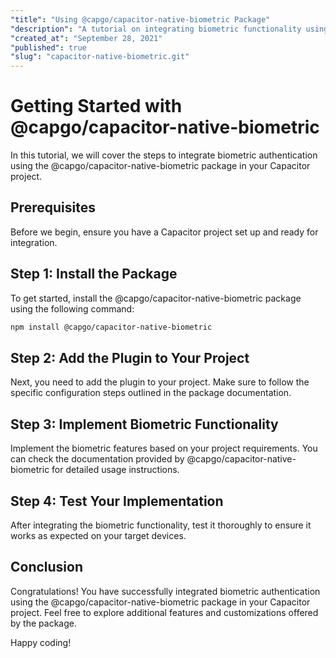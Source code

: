 ```yaml
---
"title": "Using @capgo/capacitor-native-biometric Package"
"description": "A tutorial on integrating biometric functionality using the @capgo/capacitor-native-biometric package in Capacitor applications."
"created_at": "September 28, 2021"
"published": true
"slug": "capacitor-native-biometric.git"
---
```


# Getting Started with @capgo/capacitor-native-biometric

In this tutorial, we will cover the steps to integrate biometric authentication using the @capgo/capacitor-native-biometric package in your Capacitor project.

## Prerequisites

Before we begin, ensure you have a Capacitor project set up and ready for integration.

## Step 1: Install the Package

To get started, install the @capgo/capacitor-native-biometric package using the following command:

```bash
npm install @capgo/capacitor-native-biometric
```

## Step 2: Add the Plugin to Your Project

Next, you need to add the plugin to your project. Make sure to follow the specific configuration steps outlined in the package documentation.

## Step 3: Implement Biometric Functionality

Implement the biometric features based on your project requirements. You can check the documentation provided by @capgo/capacitor-native-biometric for detailed usage instructions.

## Step 4: Test Your Implementation

After integrating the biometric functionality, test it thoroughly to ensure it works as expected on your target devices.

## Conclusion

Congratulations! You have successfully integrated biometric authentication using the @capgo/capacitor-native-biometric package in your Capacitor project. Feel free to explore additional features and customizations offered by the package.

Happy coding!
```
```